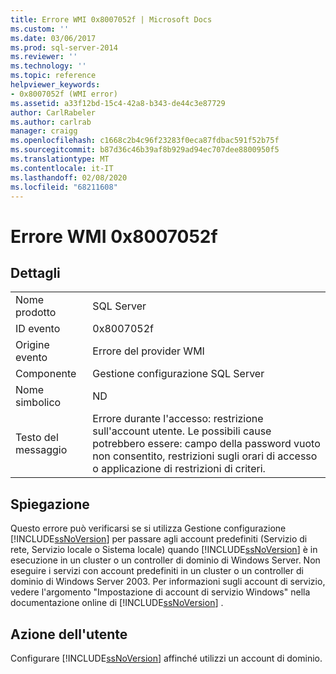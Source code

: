 ```yaml
---
title: Errore WMI 0x8007052f | Microsoft Docs
ms.custom: ''
ms.date: 03/06/2017
ms.prod: sql-server-2014
ms.reviewer: ''
ms.technology: ''
ms.topic: reference
helpviewer_keywords:
- 0x8007052f (WMI error)
ms.assetid: a33f12bd-15c4-42a8-b343-de44c3e87729
author: CarlRabeler
ms.author: carlrab
manager: craigg
ms.openlocfilehash: c1668c2b4c96f23283f0eca87fdbac591f52b75f
ms.sourcegitcommit: b87d36c46b39af8b929ad94ec707dee8800950f5
ms.translationtype: MT
ms.contentlocale: it-IT
ms.lasthandoff: 02/08/2020
ms.locfileid: "68211608"
---
```

# <a name="wmi-error-0x8007052f"></a>Errore WMI 0x8007052f
    
## <a name="details"></a>Dettagli  
  
|||  
|-|-|  
|Nome prodotto|SQL Server|  
|ID evento|0x8007052f|  
|Origine evento|Errore del provider WMI|  
|Componente|Gestione configurazione SQL Server|  
|Nome simbolico|ND|  
|Testo del messaggio|Errore durante l'accesso: restrizione sull'account utente. Le possibili cause potrebbero essere: campo della password vuoto non consentito, restrizioni sugli orari di accesso o applicazione di restrizioni di criteri.|  
  
## <a name="explanation"></a>Spiegazione  
 Questo errore può verificarsi se si utilizza Gestione configurazione [!INCLUDE[ssNoVersion](../includes/ssnoversion-md.md)] per passare agli account predefiniti (Servizio di rete, Servizio locale o Sistema locale) quando [!INCLUDE[ssNoVersion](../includes/ssnoversion-md.md)] è in esecuzione in un cluster o un controller di dominio di Windows Server. Non eseguire i servizi con account predefiniti in un cluster o un controller di dominio di Windows Server 2003. Per informazioni sugli account di servizio, vedere l'argomento "Impostazione di account di servizio Windows" nella documentazione online di [!INCLUDE[ssNoVersion](../includes/ssnoversion-md.md)] .  
  
## <a name="user-action"></a>Azione dell'utente  
 Configurare [!INCLUDE[ssNoVersion](../includes/ssnoversion-md.md)] affinché utilizzi un account di dominio.  
  
  
